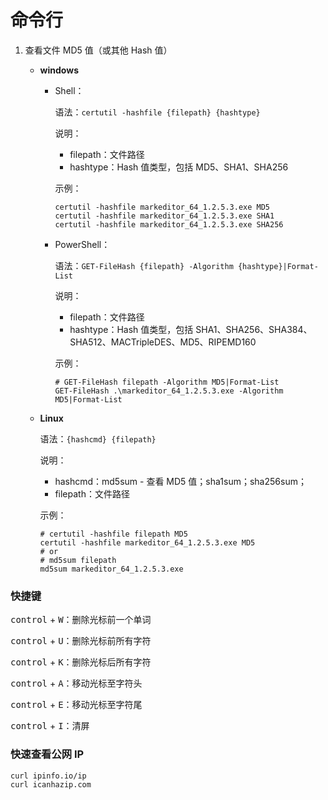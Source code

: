 # 命令行

1. 查看文件 MD5 值（或其他 Hash 值）

   - **windows**

     - Shell：

       语法：`certutil -hashfile {filepath} {hashtype}`

       说明：

       	- filepath：文件路径
       	- hashtype：Hash 值类型，包括 MD5、SHA1、SHA256

       示例：

       ```shell
       certutil -hashfile markeditor_64_1.2.5.3.exe MD5
       certutil -hashfile markeditor_64_1.2.5.3.exe SHA1
       certutil -hashfile markeditor_64_1.2.5.3.exe SHA256
       ```

     - PowerShell：

       语法：`GET-FileHash {filepath} -Algorithm {hashtype}|Format-List`

       说明：

       - filepath：文件路径
       - hashtype：Hash 值类型，包括 SHA1、SHA256、SHA384、SHA512、MACTripleDES、MD5、RIPEMD160

       示例：

       ```shell
       # GET-FileHash filepath -Algorithm MD5|Format-List
       GET-FileHash .\markeditor_64_1.2.5.3.exe -Algorithm MD5|Format-List
       ```

   - **Linux**

     语法：`{hashcmd} {filepath}`

     说明：

     - hashcmd：md5sum - 查看 MD5 值；sha1sum；sha256sum；
     - filepath：文件路径

     示例：

     ```shell
     # certutil -hashfile filepath MD5
     certutil -hashfile markeditor_64_1.2.5.3.exe MD5
     # or
     # md5sum filepath
     md5sum markeditor_64_1.2.5.3.exe
     ```

### 快捷键

<kbd>control</kbd> + <kbd>W</kbd>：删除光标前一个单词

<kbd>control</kbd> + <kbd>U</kbd>：删除光标前所有字符

<kbd>control</kbd> + <kbd>K</kbd>：删除光标后所有字符

<kbd>control</kbd> + <kbd>A</kbd>：移动光标至字符头

<kbd>control</kbd> + <kbd>E</kbd>：移动光标至字符尾

<kbd>control</kbd> + <kbd>I</kbd>：清屏

### 快速查看公网 IP

```bash
curl ipinfo.io/ip
curl icanhazip.com
```

